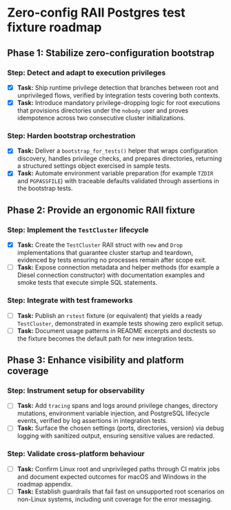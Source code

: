 # Zero-config RAII Postgres test fixture roadmap

## Phase 1: Stabilize zero-configuration bootstrap

### Step: Detect and adapt to execution privileges

- [x] **Task:** Ship runtime privilege detection that branches between root and
  unprivileged flows, verified by integration tests covering both contexts.
- [x] **Task:** Introduce mandatory privilege-dropping logic for root executions
  that provisions directories under the `nobody` user and proves idempotence
  across two consecutive cluster initializations.

### Step: Harden bootstrap orchestration

- [x] **Task:** Deliver a `bootstrap_for_tests()` helper that wraps
  configuration discovery, handles privilege checks, and prepares directories,
  returning a structured settings object exercised in sample tests.
- [x] **Task:** Automate environment variable preparation (for example
  `TZDIR` and `PGPASSFILE`) with traceable defaults validated through
  assertions in the bootstrap tests.

## Phase 2: Provide an ergonomic RAII fixture

### Step: Implement the `TestCluster` lifecycle

- [x] **Task:** Create the `TestCluster` RAII struct with `new` and `Drop`
  implementations that guarantee cluster startup and teardown, evidenced by
  tests ensuring no processes remain after scope exit.
- [ ] **Task:** Expose connection metadata and helper methods (for example a
  Diesel connection constructor) with documentation examples and smoke tests
  that execute simple SQL statements.

### Step: Integrate with test frameworks

- [ ] **Task:** Publish an `rstest` fixture (or equivalent) that yields a ready
  `TestCluster`, demonstrated in example tests showing zero explicit setup.
- [ ] **Task:** Document usage patterns in README excerpts and doctests so the
  fixture becomes the default path for new integration tests.

## Phase 3: Enhance visibility and platform coverage

### Step: Instrument setup for observability

- [ ] **Task:** Add `tracing` spans and logs around privilege changes, directory
  mutations, environment variable injection, and PostgreSQL lifecycle events,
  verified by log assertions in integration tests.
- [ ] **Task:** Surface the chosen settings (ports, directories, version) via
  debug logging with sanitized output, ensuring sensitive values are redacted.

### Step: Validate cross-platform behaviour

- [ ] **Task:** Confirm Linux root and unprivileged paths through CI matrix
  jobs and document expected outcomes for macOS and Windows in the roadmap
  appendix.
- [ ] **Task:** Establish guardrails that fail fast on unsupported root
  scenarios on non-Linux systems, including unit coverage for the error
  messaging.
